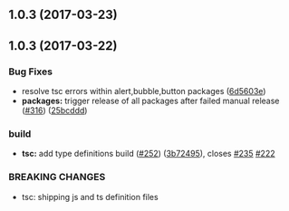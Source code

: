 <a name="1.0.3"></a>
## 1.0.3 (2017-03-23)



<a name="1.0.3"></a>
## 1.0.3 (2017-03-22)


### Bug Fixes

* resolve tsc errors within alert,bubble,button packages ([6d5603e](https://github.com/wc-catalogue/blaze-elements/commit/6d5603e))
* **packages:** trigger release of all packages after failed manual release ([#316](https://github.com/wc-catalogue/blaze-elements/issues/316)) ([25bcddd](https://github.com/wc-catalogue/blaze-elements/commit/25bcddd))


### build

* **tsc:** add type definitions build ([#252](https://github.com/wc-catalogue/blaze-elements/issues/252)) ([3b72495](https://github.com/wc-catalogue/blaze-elements/commit/3b72495)), closes [#235](https://github.com/wc-catalogue/blaze-elements/issues/235) [#222](https://github.com/wc-catalogue/blaze-elements/issues/222)


### BREAKING CHANGES

* tsc: shipping js and ts definition files



